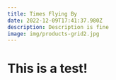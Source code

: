 ```yaml
---
title: Times Flying By
date: 2022-12-09T17:41:37.980Z
description: Description is fine
image: img/products-grid2.jpg
---
```

# This is a test!
